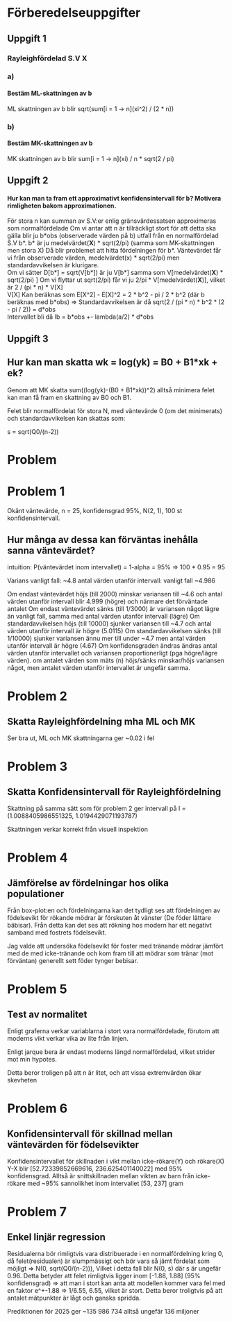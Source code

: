 # Förberedelseuppgifter

## Uppgift 1

### Rayleighfördelad S.V X

### a)

#### Bestäm ML-skattningen av b

ML skattningen av b blir sqrt(sum\[i = 1 -> n\](xi^2) / (2 \* n))

### b)

#### Bestäm MK-skattningen av b

MK skattningen av b blir sum\[i = 1 -> n\](xi) / n \* sqrt(2 / pi)

## Uppgift 2

#### Hur kan man ta fram ett approximativt konfidensintervall för b? Motivera rimligheten bakom approximationen.

För stora n kan summan av S.V:er enlig gränsvärdessatsen approximeras som normalfördelade
Om vi antar att n är tillräckligt stort för att detta ska gälla blir ju b\*obs (observerade värden på b) utfall från en normalfördelad S.V b\*.
b\* är ju medelvärdet(**X**) \* sqrt(2/pi) (samma som MK-skattningen men stora X)
Då blir problemet att hitta fördelningen för b\*. Väntevärdet får vi från observerade värden, medelvärdet(x) \* sqrt(2/pi) men standardavvikelsen är klurigare.  
Om vi sätter D\[b\*\] = sqrt(V\[b\*\]) är ju V\[b\*\] samma som V\[medelvärdet(**X**) \* sqrt(2/pi) \]
Om vi flyttar ut sqrt(2/pi) får vi ju 2/pi \* V\[medelvärdet(**X**)\], vilket är 2 / (pi \* n) \* V\[X\]  
V\[X\] Kan beräknas som E\[X^2\] - E\[X\]^2 = 2 \* b^2 - pi / 2 \* b^2  (där b beräknas med b\*obs)
=> Standardavvikelsen är då sqrt(2 / (pi \* n) \* b^2 \* (2 - pi / 2)) = d\*obs  
Intervallet bli då Ib = b\*obs +- lambda(a/2) \* d\*obs

## Uppgift 3

## Hur kan man skatta wk = log(yk) = B0 + B1\*xk + ek?

Genom att MK skatta sum((log(yk)-(B0 + B1\*xk))^2) alltså minimera felet kan man få fram en skattning av B0 och B1.

Felet blir normalfördelat för stora N, med väntevärde 0 (om det minimerats) och standardavvikelsen kan skattas som:

s = sqrt(Q0/(n-2))

# Problem

# Problem 1

Okänt väntevärde, n = 25, konfidensgrad 95%, N(2, 1), 100 st konfidensintervall.
## Hur många av dessa kan förväntas inehålla sanna väntevärdet?

intuition: P(väntevärdet inom intervallet) = 1-alpha = 95% => 100 \* 0.95 = 95

Varians vanligt fall: ~4.8
antal värden utanför intervall: vanligt fall ~4.986

Om endast väntevärdet höjs (till 2000) minskar variansen till ~4.6 och antal värden utanför intervall blir 4.999 (högre) och närmare det förväntade antalet
Om endast väntevärdet sänks (till 1/3000) är variansen något lägre än vanligt fall, samma med antal värden utanför intervall (lägre)
Om standardavvikelsen höjs (till 10000) sjunker variansen till ~4.7 och antal värden utanför intervall är högre (5.0115)
Om standardavvikelsen sänks (till 1/10000) sjunker variansen ännu mer till under ~4.7 men antal värden utanför intervall är högre (4.67)
Om konfidensgraden ändras ändras antal värden utanför intervallet och variansen proportionerligt (pga högre/lägre värden). 
om antalet värden som mäts (n) höjs/sänks minskar/höjs variansen något, men antalet värden utanför intervallet är ungefär samma.

# Problem 2

## Skatta Rayleighfördelning mha ML och MK

Ser bra ut, ML och MK skattningarna ger ~0.02 i fel

# Problem 3

## Skatta Konfidensintervall för Rayleighfördelning

Skattning på samma sätt som för problem 2 ger intervall på I = (1.0088405986551325, 1.0194429071193787)

Skattningen verkar korrekt från visuell inspektion

# Problem 4

## Jämförelse av fördelningar hos olika populationer

Från box-plot:en och fördelningarna kan det tydligt ses att fördelningen av födelsevikt för rökande mödrar är förskuten åt vänster (De föder lättare bäbisar).
Från detta kan det ses att rökning hos modern har ett negativt samband med fostrets födelsevikt.

Jag valde att undersöka födelsevikt för foster med tränande mödrar jämfört med de med icke-tränande och kom fram till att mödrar som tränar (mot förväntan) generellt sett föder tynger bebisar.

# Problem 5

## Test av normalitet

Enligt graferna verkar variablarna i stort vara normalfördelade, förutom att moderns vikt verkar vika av lite från linjen.

Enligt jarque bera är endast moderns längd normalfördelad, vilket strider mot min hypotes.

Detta beror troligen på att n är litet, och att vissa extremvärden ökar skevheten


# Problem 6

## Konfidensintervall för skillnad mellan väntevärden för födelsevikter

Konfidensintervallet för skillnaden i vikt mellan icke-rökare(Y) och rökare(X) Y-X blir \[52.72339852669616, 236.625401140022\] med 95% konfidensgrad. Alltså är snittskillnaden mellan vikten av barn från icke-rökare med ~95% sannolikhet inom intervallet \[53, 237\] gram

# Problem 7

## Enkel linjär regression

Residualerna bör rimligtvis vara distribuerade i en normalfördelning kring 0, då felet(residualen) är slumpmässigt och bör vara så jämt fördelat som möjligt => N(0, sqrt(Q0/(n-2))), Vilket i detta fall blir N(0, s) där s är ungefär 0.96. Detta betyder att felet rimligtvis ligger inom \[-1.88, 1.88\] (95% konfidensgrad) => att man i stort kan anta att modellen kommer vara fel med en faktor e^+-1.88 => 1/6.55, 6.55, vilket är stort. Detta beror troligtvis på att antalet mätpunkter är lågt och ganska spridda.

Prediktionen för 2025 ger ~135 986 734 alltså ungefär 136 miljoner